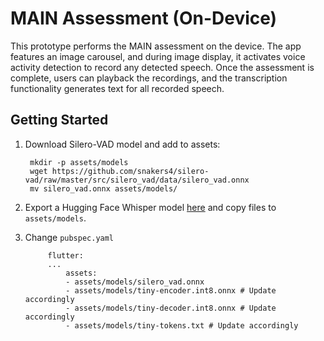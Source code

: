 # MAIN Assessment (On-Device)

This prototype performs the MAIN assessment on the device. The app features an image carousel, and during image display, it activates voice activity detection to record any detected speech. Once the assessment is complete, users can playback the recordings, and the transcription functionality generates text for all recorded speech.

## Getting Started

1. Download Silero-VAD model and add to assets:

        mkdir -p assets/models
        wget https://github.com/snakers4/silero-vad/raw/master/src/silero_vad/data/silero_vad.onnx
        mv silero_vad.onnx assets/models/

2. Export a Hugging Face Whisper model [here](../../scripts/whisper) and copy files to `assets/models`.

3. Change `pubspec.yaml`

            flutter:
            ...
                assets:
                - assets/models/silero_vad.onnx
                - assets/models/tiny-encoder.int8.onnx # Update accordingly
                - assets/models/tiny-decoder.int8.onnx # Update accordingly
                - assets/models/tiny-tokens.txt # Update accordingly
